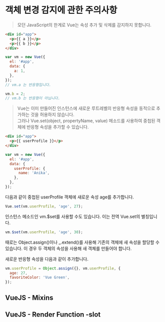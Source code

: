 # 객체 변경 감지에 관한 주의사항

> 모던 JavaScript의 한계로 Vue는 속성 추가 및 삭제를 감지하지 못합니다.

```html
<div id="app">
  <p>{{ a }}</p>
  <p>{{ b }}</p>
</div>
```

```javascript
var vm = new Vue({
  el: '#app',
  data: {
    a: 1,
  },
});
// vm.a 는 반응형입니다.

vm.b = 2;
// vm.b 는 반응형이 아닙니다.
```

> Vue는 이미 만들어진 인스턴스에 새로운 루트레벨의 반응형 속성을 동적으로 추가하는 것을 허용하지 않습니다.  
> 그러나 Vue.set(object, propertyName, value) 메소드를 사용하여 중첩된 객체에 반응형 속성을 추가할 수 있습니다.

```html
<div id="app">
  <p>{{ userProfile }}</p>
</div>
```

```javascript
var vm = new Vue({
  el: '#app',
  data: {
    userProfile: {
      name: 'Anika',
    },
  },
});
```

다음과 같이 중첩된 userProfile 객체에 새로운 속성 age를 추가합니다.

```javascript
Vue.set(vm.userProfile, 'age', 27);
```

인스턴스 메소드인 vm.\$set를 사용할 수도 있습니다. 이는 전역 Vue.set의 별칭입니다.

```javascript
vm.$set(vm.userProfile, 'age', 30);
```

때로는 Object.assign()이나 \_.extend()를 사용해 기존의 객체에 새 속성을 할당할 수 있습니다. 이 경우 두 객체의 속성을 사용해 새 객체를 만들어야 합니다.

새로운 반응형 속성을 다음과 같이 추가합니다.

```javascript
vm.userProfile = Object.assign({}, vm.userProfile, {
  age: 27,
  favoriteColor: 'Vue Green',
});
```

## VueJS - Mixins

## VueJS - Render Function -slot
